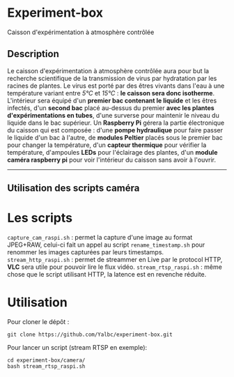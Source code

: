 # Experiment-box
Caisson d'expérimentation à atmosphère contrôlée

## Description 
Le caisson d'expérimentation à atmosphère contrôlée aura pour but la recherche scientifique de la transmission de virus par hydratation par les racines de plantes. Le virus est porté par des êtres vivants dans l'eau à une température variant entre *5°C* et *15°C* : **le caisson sera donc isotherme**. L'intérieur sera équipé d'un **premier bac contenant le liquide** et les êtres infectés, d'un **second bac** placé au-dessus du premier **avec les plantes d'expérimentations en tubes**, d'une surverse pour maintenir le niveau du liquide dans le bac supérieur.
Un **Raspberry Pi** gérera la partie électronique du caisson qui est composée : d'une **pompe hydraulique** pour faire passer le liquide d'un bac à l'autre, de **modules Peltier** placés sous le premier bac pour changer la température, d'un **capteur thermique** pour vérifier la température, d'ampoules **LEDs** pour l'éclairage des plantes, d'un **module caméra raspberry pi** pour voir l'intérieur du caisson sans avoir à l'ouvrir.
___

## Utilisation des scripts caméra
# Les scripts
`capture_cam_raspi.sh` : permet la capture d'une image au format JPEG+RAW, celui-ci fait un appel au script `rename_timestamp.sh` pour renommer les images capturées par leurs timestamps.
`stream_http_raspi.sh` : permet de streammer en Live par le protocol HTTP, **VLC** sera utile pour pouvoir lire le flux vidéo.
`stream_rtsp_raspi.sh` : même chose que le script utilisant HTTP, la latence est en revenche réduite.

# Utilisation
Pour cloner le dépôt :

    git clone https://github.com/Yalbc/experiment-box.git

Pour lancer un script (stream RTSP en exemple):

    cd experiment-box/camera/
    bash stream_rtsp_raspi.sh

